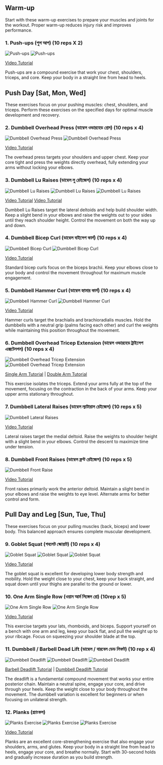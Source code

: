 ## Warm-up
Start with these warm-up exercises to prepare your muscles and joints for the workout. Proper warm-up reduces injury risk and improves performance.

### 1. Push-ups (পুশ আপ) (10 reps X 2)
<img src="images/push-up-1.jpg" alt="Push-ups" class="exercise-image">
<img src="images/push-up-2.webp" alt="Push-ups" class="exercise-image">

[Video Tutorial](https://www.youtube.com/watch?v=IODxDxX7oi4)

Push-ups are a compound exercise that work your chest, shoulders, triceps, and core. Keep your body in a straight line from head to heels.

## Push Day [Sat, Mon, Wed]
These exercises focus on your pushing muscles: chest, shoulders, and triceps. Perform these exercises on the specified days for optimal muscle development and recovery.

### 2. Dumbbell Overhead Press (ডাম্বেল ওভারহেড প্রেস) (10 reps x 4)
<img src="images/dumbbell-overhead-press-1.webp" alt="Dumbbell Overhead Press" class="exercise-image">
<img src="images/dumbbell-overhead-press-2.webp" alt="Dumbbell Overhead Press" class="exercise-image">

[Video Tutorial](https://www.youtube.com/watch?v=qEwKCR5JCog)

The overhead press targets your shoulders and upper chest. Keep your core tight and press the weights directly overhead, fully extending your arms without locking your elbows.

### 3. Dumbbell Lu Raises (ডাম্বেল লু রেইজেস) (10 reps x 4)
<img src="images/dumbbell-lu-raises-1.jpg" alt="Dumbbell Lu Raises" class="exercise-image">
<img src="images/dumbbell-lu-raises-2.jpg" alt="Dumbbell Lu Raises" class="exercise-image">
<img src="images/dumbbell-lu-raises-3.jpg" alt="Dumbbell Lu Raises" class="exercise-image">  

[Video Tutorial](https://www.youtube.com/watch?v=sJ673SkLoPE)
[Video Tutorial](https://www.youtube.com/watch?v=J7zEP4WujbQ)

<!-- [Video Tutorial - Lu Xiaojun](https://youtube.com/shorts/J7zEP4WujbQ) -->

Dumbbell Lu Raises target the lateral deltoids and help build shoulder width. Keep a slight bend in your elbows and raise the weights out to your sides until they reach shoulder height. Control the movement on both the way up and down.

### 4. Dumbbell Bicep Curl (ডাম্বেল বাইসেপ কার্ল) (10 reps x 4)
<img src="images/dumbbell-bicep-curl-1.jpg" alt="Dumbbell Bicep Curl" class="exercise-image">
<img src="images/dumbbell-bicep-curl-2.jpg" alt="Dumbbell Bicep Curl" class="exercise-image">

[Video Tutorial](https://www.youtube.com/watch?v=ykJmrZ5v0Oo)

Standard bicep curls focus on the biceps brachii. Keep your elbows close to your body and control the movement throughout for maximum muscle engagement.

### 5. Dumbbell Hammer Curl (ডাম্বেল হ্যামার কার্ল) (10 reps x 4)
<img src="images/hammer-curl-1.gif" alt="Dumbbell Hammer Curl" class="exercise-image">
<img src="images/hammer-curl-2.jpeg" alt="Dumbbell Hammer Curl" class="exercise-image">

[Video Tutorial](https://www.youtube.com/watch?v=zC3nLlEvin4)

Hammer curls target the brachialis and brachioradialis muscles. Hold the dumbbells with a neutral grip (palms facing each other) and curl the weights while maintaining this position throughout the movement.

### 6. Dumbbell Overhead Tricep Extension (ডাম্বেল ওভারহেড ট্রাইসেপ এক্সটেনশন) (10 reps x 4)
<img src="images/dumbbell-overhead-tricep-extension-1.webp" alt="Dumbbell Overhead Tricep Extension" class="exercise-image">
<img src="images/dumbbell-overhead-tricep-extension-2.webp" alt="Dumbbell Overhead Tricep Extension" class="exercise-image">

[Single Arm Tutorial](https://www.youtube.com/watch?v=_gsUck-7M74) | [Double Arm Tutorial](https://www.youtube.com/watch?v=YbX7Wd8jQ-Q)

This exercise isolates the triceps. Extend your arms fully at the top of the movement, focusing on the contraction in the back of your arms. Keep your upper arms stationary throughout.

### 7. Dumbbell Lateral Raises (ডাম্বেল ল্যাটারাল রেইজেস) (10 reps x 5)
<img src="images/dumbbell-lateral-raises-1.webp" alt="Dumbbell Lateral Raises" class="exercise-image">

[Video Tutorial](https://www.youtube.com/watch?v=3VcKaXpzqRo)

Lateral raises target the medial deltoid. Raise the weights to shoulder height with a slight bend in your elbows. Control the descent to maximize time under tension.

### 8. Dumbbell Front Raises (ডাম্বেল ফ্রন্ট রেইজেস) (10 reps x 5)
<img src="images/dumbbell-front-raise-1.jpg" alt="Dumbbell Front Raise" class="exercise-image">

[Video Tutorial](https://www.youtube.com/watch?v=sOcYlBI85hc)

Front raises primarily work the anterior deltoid. Maintain a slight bend in your elbows and raise the weights to eye level. Alternate arms for better control and form.

## Pull Day and Leg [Sun, Tue, Thu]
These exercises focus on your pulling muscles (back, biceps) and lower body. This balanced approach ensures complete muscular development.

### 9. Goblet Squat (গবলেট স্কোয়াট) (10 reps x 4)
<img src="images/goblet-squat-1.jpg" alt="Goblet Squat" class="exercise-image">
<img src="images/goblet-squat-2.jpg" alt="Goblet Squat" class="exercise-image">
<img src="images/goblet-squat-3.jpg" alt="Goblet Squat" class="exercise-image">

[Video Tutorial](https://www.youtube.com/watch?v=MxsFDhcyFyE)

The goblet squat is excellent for developing lower body strength and mobility. Hold the weight close to your chest, keep your back straight, and squat down until your thighs are parallel to the ground or lower.

### 10. One Arm Single Row (ওয়ান আর্ম সিঙ্গেল রো) (10rep x 5)
<img src="images/one-arm-single-row-1.webp" alt="One Arm Single Row" class="exercise-image">
<img src="images/one-arm-single-row-4.jpg" alt="One Arm Single Row" class="exercise-image">

[Video Tutorial](https://www.youtube.com/watch?v=pYcpY20QaE8)

This exercise targets your lats, rhomboids, and biceps. Support yourself on a bench with one arm and leg, keep your back flat, and pull the weight up to your ribcage. Focus on squeezing your shoulder blade at the top.

### 11. Dumbbell / Barbell Dead Lift (ডাম্বেল / বারবেল ডেড লিফট) (10 rep x 4)
<img src="images/dead-lift-1.webp" alt="Dumbbell Deadlift" class="exercise-image">    
<img src="images/dead-lift-2.jpg" alt="Dumbbell Deadlift" class="exercise-image">    
<img src="images/dead-lift-3.jpg" alt="Dumbbell Deadlift" class="exercise-image">

[Barbell Deadlift Tutorial](https://www.youtube.com/watch?v=1ZXobu7JvvE) | [Dumbbell Deadlift Tutorial](https://www.youtube.com/watch?v=hCDzSR6bW10)

The deadlift is a fundamental compound movement that works your entire posterior chain. Maintain a neutral spine, engage your core, and drive through your heels. Keep the weight close to your body throughout the movement. The dumbbell variation is excellent for beginners or when focusing on unilateral strength.

### 12. Planks (প্ল্যাংকস) 
<img src="images/planks-1.jpeg" alt="Planks Exercise" class="exercise-image">
<img src="images/planks-2.jpeg" alt="Planks Exercise" class="exercise-image">
<img src="images/planks-3.jpg" alt="Planks Exercise" class="exercise-image">

[Video Tutorial](https://www.youtube.com/watch?v=ASdvN_XEl_c)

Planks are an excellent core-strengthening exercise that also engage your shoulders, arms, and glutes. Keep your body in a straight line from head to heels, engage your core, and breathe normally. Start with 30-second holds and gradually increase duration as you build strength.
